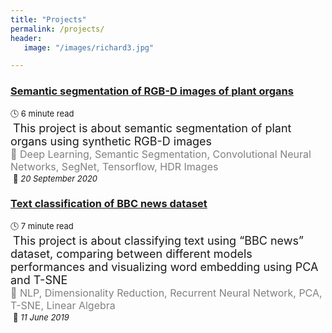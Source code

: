 ```yaml
---
title: "Projects"
permalink: /projects/
header:
   image: "/images/richard3.jpg"

---
```

### [Semantic segmentation of RGB-D images of plant organs](https://alpharouk.github.io/semantic-segmentation-of-plants-with-segnet/)
<font size="2">🕓 6 minute read</font>  
<span style="color:white">.</span><font size="4">This project is about semantic segmentation of plant organs using synthetic RGB-D images</font>  
<span style="color:grey"><font size="3">🔑 Deep Learning, Semantic Segmentation, Convolutional Neural Networks, SegNet, Tensorflow, HDR Images</font></span>  
<span style="color:white">.</span><font size="2">📅</font>*<font size="2"> 20 September 2020</font>*

### [Text classification of BBC news dataset](https://alpharouk.github.io/nlp-project/)
<font size="2">🕓 7 minute read</font>   
<span style="color:white">.</span><font size="4">This project is about classifying text using “BBC news” dataset, comparing between different models performances and visualizing word embedding using PCA and T-SNE</font>  
<span style="color:grey"><font size="3">🔑 NLP, Dimensionality Reduction, Recurrent Neural Network, PCA, T-SNE, Linear Algebra</font></span>  
<span style="color:white">.</span><font size="2">📅</font>*<font size="2"> 11 June 2019</font>*

